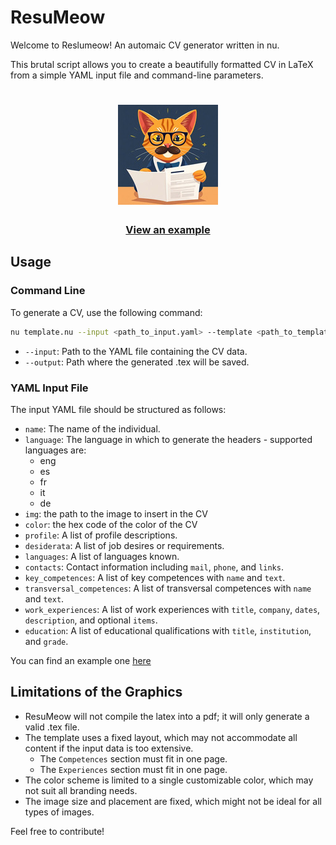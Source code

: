 # ResuMeow
Welcome to Reslumeow! An automaic CV generator written in nu.

This brutal script allows you to create a beautifully formatted CV in LaTeX from a simple YAML input file and command-line parameters.

<h1 align="center">
  <img src="imgs/mascot.jpg" alt="Local Image">
</h1>
<h3 align="center">
  <a href="imgs/example_cv.pdf">View an example</a>
</h3>

## Usage

### Command Line

To generate a CV, use the following command:

```bash
nu template.nu --input <path_to_input.yaml> --template <path_to_template.tex> --output <path_to_output.tex>
```

- `--input`: Path to the YAML file containing the CV data.
- `--output`: Path where the generated .tex will be saved.

### YAML Input File

The input YAML file should be structured as follows:

- `name`: The name of the individual.
- `language`: The language in which to generate the headers - supported languages are:
  - eng
  - es
  - fr
  - it
  - de
- `img`: the path to the image to insert in the CV
- `color`: the hex code of the color of the CV
- `profile`: A list of profile descriptions.
- `desiderata`: A list of job desires or requirements.
- `languages`: A list of languages known.
- `contacts`: Contact information including `mail`, `phone`, and `links`.
- `key_competences`: A list of key competences with `name` and `text`.
- `transversal_competences`: A list of transversal competences with `name` and `text`.
- `work_experiences`: A list of work experiences with `title`, `company`, `dates`, `description`, and optional `items`.
- `education`: A list of educational qualifications with `title`, `institution`, and `grade`.

You can find an example one [here](input.yaml)

## Limitations of the Graphics

- ResuMeow will not compile the latex into a pdf; it will only generate a valid .tex file.
- The template uses a fixed layout, which may not accommodate all content if the input data is too extensive.
  - The `Competences` section must fit in one page.
  - The `Experiences` section must fit in one page.
- The color scheme is limited to a single customizable color, which may not suit all branding needs.
- The image size and placement are fixed, which might not be ideal for all types of images.

Feel free to contribute!

